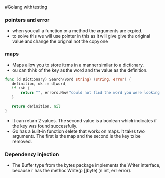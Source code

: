 #Golang with testing


### pointers and error
 - when you call a function or a method the arguments are copied.
 - to solve this we will use pointer in this as it will give give the original value and change the original not the copy one

 ### maps
 - Maps allow you to store items in a manner similar to a dictionary. 
 - ou can think of the key as the word and the value as the definition.
 ```go
 func (d Dictionary) Search(word string) (string, error) {
	definition, ok := d[word]
	if !ok {
		return "", errors.New("could not find the word you were looking for")
	}

	return definition, nil
}
```
 - It can return 2 values. The second value is a boolean which indicates if the key was found successfully.
 - Go has a built-in function delete that works on maps. It takes two arguments. The first is the map and the second is the key to be removed.

### Dependency injection
- The Buffer type from the bytes package implements the Writer interface, because it has the method Write(p []byte) (n int, err error).
